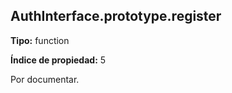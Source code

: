 ## AuthInterface.prototype.register

**Tipo:** function

**Índice de propiedad:** 5

Por documentar.



